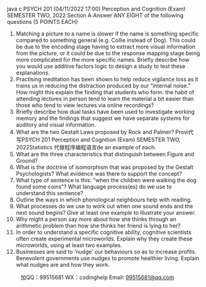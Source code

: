 java c
PSYCH 201 (04/11/2022 17:00) Perception and Cognition (Exam) 
SEMESTER TWO, 2022 
Section A
Answer ANY EIGHT of the following questions (5 POINTS EACH)
1. Matching a picture to a name is slower if the name is something specific compared to something general (e.g. Collie instead of Dog). This could be due to the encoding stage having to extract more visual information from the picture, or it could be due to the response mapping stage being more complicated for the more specific names. Briefly describe how you would use additive factors logic to design a study to test these explanations.
2. Practising meditation has been shown to help reduce vigilance loss as it trains us in reducing the distraction produced by our “internal noise.” How might this explain the finding that students who form. the habit of attending lectures in person tend to learn the material a bit easier than those who tend to view lectures via online recordings?
3. Briefly describe how dual tasks have been used to investigate working memory and the findings that suggest we have separate systems for auditory and visual information.
4. What are the two Gestalt Laws proposed by Rock and Palmer? Provi代 写PSYCH 201 Perception and Cognition (Exam) SEMESTER TWO, 2022Statistics
代做程序编程语言de an example of each.
5. What are the three characteristics that distinguish between Figure and Ground?
6. What is the doctrine of isomorphism that was proposed by the Gestalt Psychologists? What evidence was there to support the concept?
7. What type of sentence is this: “when the children were walking the dog found some coins”? What language process(es) do we use to understand this sentence?
8. Outline the ways in which phonological neighbours help with reading.
9. What processes do we use to work out when one sound ends and the next sound begins? Give at least one example to illustrate your answer.
10. Why might a person say more about how she thinks through an arithmetic problem than how she thinks her friend is lying to her?
11. In order to understand a specific cognitive ability, cognitive scientists often create experimental microworlds. Explain why they create these microworlds, using at least two examples.
12. Businesses are said to ‘nudge’ our behaviours so as to increase profits. Benevolent governments use nudges to promote healthier living. Explain what nudges are and how they work.







         
加QQ：99515681  WX：codinghelp  Email: 99515681@qq.com
